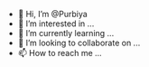- 👋 Hi, I’m @Purbiya
- 👀 I’m interested in ...
- 🌱 I’m currently learning ...
- 💞️ I’m looking to collaborate on ...
- 📫 How to reach me ...

<!---
Purbiya/Purbiya is a ✨ special ✨ repository because its `README.md` (this file) appears on your GitHub profile.
You can click the Preview link to take a look at your changes.
--->
